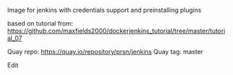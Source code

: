 Image for jenkins with credentials support and preinstalling plugins

based on tutorial from: https://github.com/maxfields2000/dockerjenkins_tutorial/tree/master/tutorial_07

Quay repo:
https://quay.io/repository/prsn/jenkins
Quay tag:
master

Edit